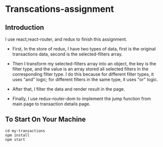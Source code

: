 
# Transcations-assignment
## Introduction

I use react,react-router, and redux to finish this assignment.

* First, In the store of redux, I have two types of data, first is the original transactions data, second is the selected-filters array.

* Then I transform my selected-filters array into an object, the key is the filter type, and the value is an array stored all selected filters in the corresponding filter type. I do this because for different filter types, it uses "and" logic; for different filters in the same type, it uses "or" logic.

* After that, I filter the data and render result in the page.

* Finally, I use redux-router-dom to implement the jump function from main page to transaction details page.

## To Start On Your Machine
```
cd my-transactions
npm install
npm start
```
